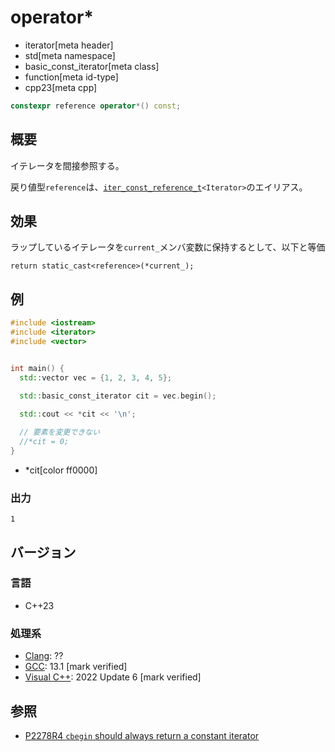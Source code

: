 # operator*
* iterator[meta header]
* std[meta namespace]
* basic_const_iterator[meta class]
* function[meta id-type]
* cpp23[meta cpp]

```cpp
constexpr reference operator*() const;
```

## 概要
イテレータを間接参照する。

戻り値型`reference`は、[`iter_const_reference_t`](/reference/iterator/iter_const_reference_t.md)`<Iterator>`のエイリアス。

## 効果

ラップしているイテレータを`current_`メンバ変数に保持するとして、以下と等価

`return static_cast<reference>(*current_);`

## 例
```cpp example
#include <iostream>
#include <iterator>
#include <vector>


int main() {
  std::vector vec = {1, 2, 3, 4, 5};

  std::basic_const_iterator cit = vec.begin();

  std::cout << *cit << '\n';
  
  // 要素を変更できない
  //*cit = 0;
}
```
* *cit[color ff0000]

### 出力
```
1
```

## バージョン
### 言語
- C++23

### 処理系
- [Clang](/implementation.md#clang): ??
- [GCC](/implementation.md#gcc): 13.1 [mark verified]
- [Visual C++](/implementation.md#visual_cpp): 2022 Update 6 [mark verified]

## 参照

- [P2278R4 `cbegin` should always return a constant iterator](https://www.open-std.org/jtc1/sc22/wg21/docs/papers/2022/p2278r4.html)
